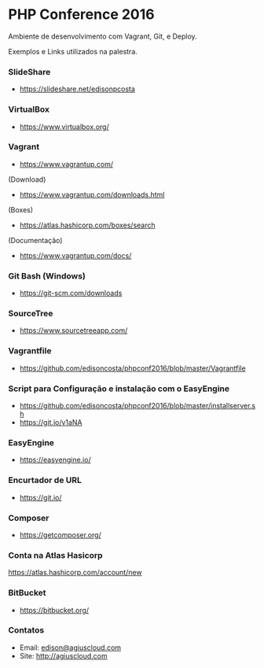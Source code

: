 # PHP Conference 2016

Ambiente de desenvolvimento com Vagrant, Git, e Deploy.

Exemplos e Links utilizados na palestra. 

### SlideShare
- https://slideshare.net/edisonpcosta

### VirtualBox
- https://www.virtualbox.org/

### Vagrant
- https://www.vagrantup.com/

(Download)
- https://www.vagrantup.com/downloads.html

(Boxes)
- https://atlas.hashicorp.com/boxes/search

(Documentação)
- https://www.vagrantup.com/docs/

### Git Bash (Windows)
- https://git-scm.com/downloads

### SourceTree
- https://www.sourcetreeapp.com/

### Vagrantfile
- https://github.com/edisoncosta/phpconf2016/blob/master/Vagrantfile

### Script para Configuração e instalação com o EasyEngine
- https://github.com/edisoncosta/phpconf2016/blob/master/installserver.sh
- https://git.io/v1aNA

### EasyEngine
- https://easyengine.io/

### Encurtador de URL
- https://git.io/

### Composer
- https://getcomposer.org/

### Conta na Atlas Hasicorp
https://atlas.hashicorp.com/account/new

### BitBucket
- https://bitbucket.org/

### Contatos
- Email: edison@agiuscloud.com
- Site: http://agiuscloud.com
